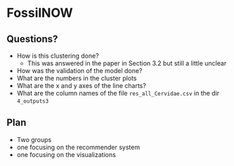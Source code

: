 # FossilNOW

## Questions?

- How is this clustering done?
  - This was answered in the paper in Section 3.2 but still a little unclear
- How was the validation of the model done?
- What are the numbers in the cluster plots
- What are the x and y axes of the line charts?
- What are the column names of the file `res_all_Cervidae.csv` in the dir `4_outputs3`

## Plan

- Two groups
-   one focusing on the recommender system
-   one focusing on the visualizations
